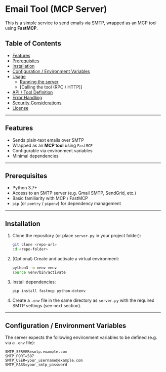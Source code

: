 # Email Tool (MCP Server)

This is a simple service to send emails via SMTP, wrapped as an MCP tool using **FastMCP**.

## Table of Contents

- [Features](#features)  
- [Prerequisites](#prerequisites)  
- [Installation](#installation)  
- [Configuration / Environment Variables](#configuration--environment-variables)  
- [Usage](#usage)  
  - [Running the server](#running-the-server)  
  - [Calling the tool (RPC / HTTP)]  
- [API / Tool Definition](#api--tool-definition)  
- [Error Handling](#error-handling)  
- [Security Considerations](#security-considerations)  
- [License](#license)  

---

## Features

- Sends plain-text emails over SMTP  
- Wrapped as an **MCP tool** using `FastMCP`  
- Configurable via environment variables  
- Minimal dependencies  

---

## Prerequisites

- Python 3.7+  
- Access to an SMTP server (e.g. Gmail SMTP, SendGrid, etc.)  
- Basic familiarity with MCP / FastMCP  
- `pip` (or `poetry` / `pipenv`) for dependency management  

---

## Installation

1. Clone the repository (or place `server.py` in your project folder):

    ```bash
    git clone <repo-url>
    cd <repo-folder>
    ```

2. (Optional) Create and activate a virtual environment:

    ```bash
    python3 -m venv venv
    source venv/bin/activate
    ```

3. Install dependencies:

    ```bash
    pip install fastmcp python-dotenv
    ```

4. Create a `.env` file in the same directory as `server.py` with the required SMTP settings (see next section).

---

## Configuration / Environment Variables

The server expects the following environment variables to be defined (e.g. via a `.env` file):

```dotenv
SMTP_SERVER=smtp.example.com
SMTP_PORT=587
SMTP_USER=your_username@example.com
SMTP_PASS=your_smtp_password
